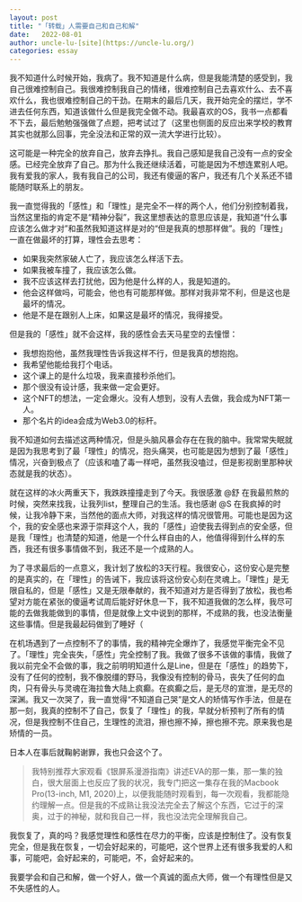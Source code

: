 ```yaml
---
layout: post
title: "「转载」人需要自己和自己和解"
date:   2022-08-01
author: uncle-lu-[site](https://uncle-lu.org/)
categories: essay
---
```


我不知道什么时候开始，我病了。我不知道是什么病，但是我能清楚的感受到，我自己很难控制自己。我很难控制我自己的情绪，很难控制自己去喜欢什么、去不喜欢什么，我也很难控制自己的干劲。在期末的最后几天，我开始完全的摆烂，学不进去任何东西，知道该做什么但是我完全做不动。我最喜欢的OS，我书一点都看不下去，最后勉勉强强做了点题，把考试过了（这里也侧面的反应出来学校的教育其实也就那么回事，完全没法和正常的双一流大学进行比较）。

这可能是一种完全的放弃自己，放弃去挣扎。我自己感知是我自己没有一点的安全感。已经完全放弃了自己。那为什么我还继续活着，可能是因为不想连累别人吧。我有爱我的家人，我有我自己的公司，我还有傻逼的客户，我还有几个关系还不错能随时联系上的朋友。

我一直觉得我的「感性」和「理性」是完全不一样的两个人，他们分别控制着我，当然这里指的肯定不是“精神分裂”，我这里想表达的意思应该是，我知道“什么事应该怎么做才对”和虽然我知道这样是对的“但是我真的想那样做”。我的「理性」一直在做最坏的打算，理性会去思考：

* 如果我突然家破人亡了，我应该怎么样活下去。
* 如果我被车撞了，我应该怎么做。
* 我不应该这样去打扰他，因为他是什么样的人，我是知道的。
* 他会这样做吗，可能会，他也有可能那样做。那样对我非常不利，但是这也是最坏的情况。
* 他是不是在跟别人上床，如果这是最坏的情况，我得接受。
 
但是我的「感性」就不会这样，我的感性会去天马星空的去憧憬：

* 我想抱抱他，虽然我理性告诉我这样不行，但是我真的想抱抱。
* 我希望他能给我打个电话。
* 这个课上的是什么垃圾，我来直接秒杀他们。
* 那个很没有设计感，我来做一定会更好。
* 这个NFT的想法，一定会爆火。没有人想到，没有人去做，我会成为NFT第一人。
* 那个名片的idea会成为Web3.0的标杆。

我不知道如何去描述这两种情况，但是头脑风暴会存在在我的脑中。我常常失眠就是因为我思考到了最「理性」的情况，抱头痛哭，也可能是因为想到了最「感性」情况，兴奋到极点了（应该和嗑了毒一样吧，虽然我没嗑过，但是影视剧里那种状态就是我的状态）。

就在这样的冰火两重天下，我跌跌撞撞走到了今天。我很感激 @舒 在我最煎熬的时候，突然来找我，让我列list，整理自己的生活。我也感谢 @S 在我疯掉的时候，让我冷静下来，当然他的面点大师，对我这样的情况很管用。可能也是因为这个，我的安全感也来源于崇拜这个人，我的「感性」迫使我去得到点的安全感，但是我「理性」也清楚的知道，他是一个什么样自由的人，他值得得到什么样的东西，我还有很多事情做不到，我还不是一个成熟的人。

为了寻求最后的一点意义，我计划了放松的3天行程。我很安心，这份安心是完整的是真实的，在「理性」的告诫下，我应该将这份安心刻在灵魂上。「理性」是无限自私的，但是「感性」又是无限奉献的，我不知道对方是否得到了放松，我也希望对方能在紧张的傻逼考试周后能好好休息一下，我不知道我做的怎么样，我尽可能的去做我能做到的事情，但是就像上文中说到的那样，不成熟的我，也没法衡量这些事情。但是我最起码做到了睡好（

在机场遇到了一点控制不了的事情，我的精神完全爆炸了，我感觉平衡完全不见了。「理性」完全丧失，「感性」完全控制了我。我做了很多不该做的事情，我做了我以前完全不会做的事，我之前明明知道什么是Line，但是在「感性」的趋势下，没有了任何的控制，我不像脱缰的野马，我像没有控制的骨马，丧失了任何的血肉，只有骨头与灵魂在海拉鲁大陆上疯癫。在疯癫之后，是无尽的宣泄，是无尽的深渊。我又一次哭了，我一直觉得“不知道自己哭”是文人的矫情写作手法，但是在那一刻，我真的控制不了自己，恢复了「理性」的我，早就分析预判了所有的情况，但是我控制不住自己，生理性的流泪，擦也擦不掉，擦也擦不完。原来我也是矫情的一员。

日本人在事后就鞠躬谢罪，我也只会这个了。

> 我特别推荐大家观看《银屏系漫游指南》讲述EVA的那一集，那一集的独白，很大层面上也反应了我的状况，我专门把这一集存在我的Macbook Pro(13-inch, M1, 2020)上，以便我能随时观看到，每一次观看，我都能隐约理解一点。但是我的不成熟让我没法完全去了解这个东西，它过于的深奥，过于的神秘，就和我自己一样，我也没法完全理解我自己。

我恢复了，真的吗？我感觉理性和感性在尽力的平衡，应该是控制住了。没有恢复完全，但是我在恢复，一切会好起来的，可能吧，这个世界上还有很多我爱的人和事，可能吧，会好起来的，可能吧，不，会好起来的。

我要学会和自己和解，做一个好人，做一个真诚的面点大师，做一个有理性但是又不失感性的人。